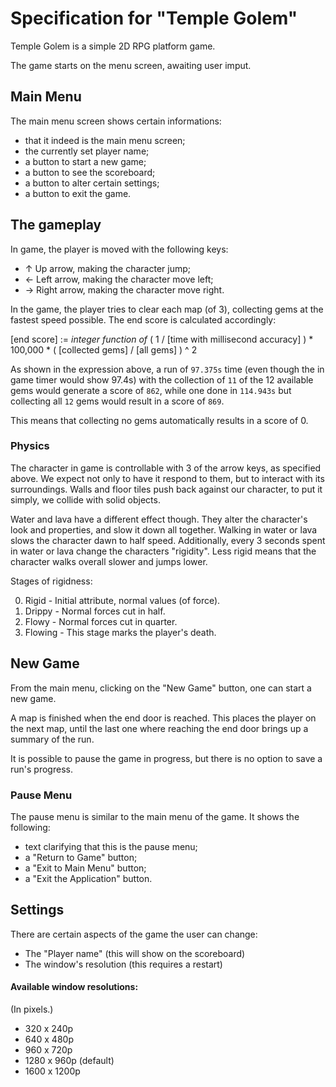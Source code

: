 # Specification for "Temple Golem"

Temple Golem is a simple 2D RPG platform game.

The game starts on the menu screen, awaiting user imput.

## Main Menu

The main menu screen shows certain informations:
- that it indeed is the main menu screen;
- the currently set player name;
- a button to start a new game;
- a button to see the scoreboard;
- a button to alter certain settings;
- a button to exit the game.

## The gameplay

In game, the player is moved with the following keys:
- ↑ Up arrow, making the character jump;
- ← Left arrow, making the character move left;
- → Right arrow, making the character move right.

In the game, the player tries to clear each map (of 3), collecting gems at the fastest speed
possible. The end score is calculated accordingly:

[end score] := *integer function of* ( 1 / [time with millisecond accuracy] ) * 100,000 * ( [collected gems] / [all gems] ) ^ 2

As shown in the expression above, a run of `97.375s` time (even though the in game timer would show
97.4s) with the collection of `11` of the 12 available gems would generate a score of `862`, while
one done in `114.943s` but collecting all `12` gems would result in a score of `869`.

This means that collecting no gems automatically results in a score of 0.

### Physics

The character in game is controllable with 3 of the arrow keys, as specified above. We expect not
only to have it respond to them, but to interact with its surroundings. Walls and floor tiles push
back against our character, to put it simply, we collide with solid objects.

Water and lava have a different effect though. They alter the character's look and properties, and
slow it down all together. Walking in water or lava slows the character dawn to half speed.
Additionally, every 3 seconds spent in water or lava change the characters "rigidity". Less rigid
means that the character walks overall slower and jumps lower.

Stages of rigidness:

0. Rigid   - Initial attribute, normal values (of force).
1. Drippy  - Normal forces cut in half.
2. Flowy   - Normal forces cut in quarter.
3. Flowing - This stage marks the player's death.

## New Game

From the main menu, clicking on the "New Game" button, one can start a new game.

A map is finished when the end door is reached. This places the player on the next map, until the
last one where reaching the end door brings up a summary of the run.

It is possible to pause the game in progress, but there is no option to save a run's progress.

### Pause Menu

The pause menu is similar to the main menu of the game. It shows the following:
- text clarifying that this is the pause menu;
- a "Return to Game" button;
- a "Exit to Main Menu" button;
- a "Exit the Application" button.

## Settings

There are certain aspects of the game the user can change:
- The "Player name" (this will show on the scoreboard)
- The window's resolution (this requires a restart)

#### Available window resolutions:
(In pixels.)

- 320  x 240p
- 640  x 480p
- 960  x 720p
- 1280 x 960p	(default)
- 1600 x 1200p

